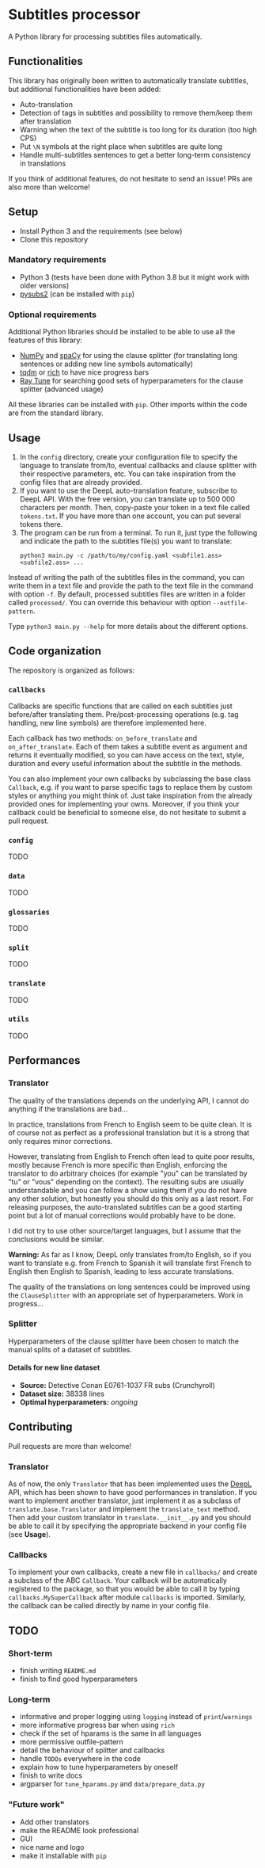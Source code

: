 # Subtitles processor

A Python library for processing subtitles files automatically.

## Functionalities

This library has originally been written to automatically translate subtitles, but additional functionalities have been 
added:
- Auto-translation
- Detection of tags in subtitles and possibility to remove them/keep them after translation
- Warning when the text of the subtitle is too long for its duration (too high CPS)
- Put `\N` symbols at the right place when subtitles are quite long
- Handle multi-subtitles sentences to get a better long-term consistency in translations

If you think of additional features, do not hesitate to send an issue! PRs are also more than welcome!

## Setup

- Install Python 3 and the requirements (see below)
- Clone this repository

### Mandatory requirements

- Python 3 (tests have been done with Python 3.8 but it might work with older versions)
- [pysubs2](https://pysubs2.readthedocs.io/en/latest/) (can be installed with `pip`)

### Optional requirements

Additional Python libraries should be installed to be able to use all the features of this library:
- [NumPy](https://numpy.org/) and [spaCy](https://spacy.io/) for using the clause splitter (for translating long sentences or adding new line symbols automatically)
- [tqdm](https://github.com/tqdm/tqdm) or [rich](https://rich.readthedocs.io/en/stable/progress.html) to have nice progress bars
- [Ray Tune](https://docs.ray.io/en/latest/tune/index.html) for searching good sets of hyperparameters for the clause splitter (advanced usage)

All these libraries can be installed with `pip`. Other imports within the code are from the standard library.


## Usage

1. In the `config` directory, create your configuration file to specify the language to translate from/to, 
   eventual callbacks and clause splitter with their respective parameters, etc.
   You can take inspiration from the config files that are already provided.
2. If you want to use the DeepL auto-translation feature, subscribe to DeepL API.
   With the free version, you can translate up to 500 000 characters per month. Then, copy-paste your token in a text file 
   called `tokens.txt`. If you have more than one account, you can put several tokens there.
3. The program can be run from a terminal. To run it, just type the following and indicate the path to the subtitles 
   file(s) you want to translate:
   ```commandline
   python3 main.py -c /path/to/my/config.yaml <subfile1.ass> <subfile2.ass> ...
   ```

Instead of writing the path of the subtitles files in the command, you can write them in a text file 
and provide the path to the text file in the command with option `-f`.
By default, processed subtitles files are written in a folder called `processed/`. You can override this behaviour
with option `--outfile-pattern`.

Type `python3 main.py --help` for more details about the different options.


## Code organization

The repository is organized as follows:

### `callbacks`

Callbacks are specific functions that are called on each subtitles just before/after translating them.
Pre/post-processing operations (e.g. tag handling, new line symbols) are therefore implemented here.

Each callback has two methods: `on_before_translate` and `on_after_translate`.
Each of them takes a subtitle event as argument and returns it eventually modified, so you can have access on the text,
style, duration and every useful information about the subtitle in the methods.

You can also implement your own callbacks by subclassing the base class `Callback`, e.g. if you want to parse specific 
tags to replace them by custom styles or anything you might think of. Just take inspiration from the already provided 
ones for implementing your owns. Moreover, if you think your callback could be beneficial to someone else, do not 
hesitate to submit a pull request.

### `config`

TODO

### `data`

TODO

### `glossaries`

TODO

### `split`

TODO

### `translate`

TODO

### `utils`

TODO

## Performances

### Translator

The quality of the translations depends on the underlying API, I cannot do anything if the translations are bad...

In practice, translations from French to English seem to be quite clean. It is of course not as perfect as a 
professional translation but it is a strong that only requires minor corrections.

However, translating from English to French often lead to quite poor results, mostly because French is more specific 
than English, enforcing the translator to do arbitrary choices (for example "you" can be translated by "tu" or "vous" 
depending on the context). The resulting subs are usually understandable and you can follow a show using them if you do
not have any other solution, but honestly you should do this only as a last resort. For releasing purposes, the 
auto-translated subtitles can be a good starting point but a lot of manual corrections would probably have to be done.

I did not try to use other source/target languages, but I assume that the conclusions would be similar.

**Warning:** As far as I know, DeepL only translates from/to English, so if you want to translate e.g. from French to 
Spanish it will translate first French to English then English to Spanish, leading to less accurate translations.

The quality of the translations on long sentences could be improved using the `ClauseSplitter` with an appropriate set 
of hyperparameters. Work in progress...



### Splitter

Hyperparameters of the clause splitter have been chosen to match the manual splits of a dataset of subtitles.

#### Details for new line dataset

- **Source:** Detective Conan E0761-1037 FR subs (Crunchyroll)
- **Dataset size:** 38338 lines
- **Optimal hyperparameters:**
  *ongoing*

[//]: # (  - `alpha`: 1e-4)

[//]: # (  - `power_syntactic`: 2)

[//]: # (  - `power_positional`: 4)

[//]: # (- **Performances:**)

[//]: # (  - Top-1 accuracy: 70.9%)

[//]: # (  - Top-3 accuracy: 93.3%)

## Contributing

Pull requests are more than welcome!

### Translator

As of now, the only `Translator` that has been implemented uses the [DeepL](https://www.deepl.com/docs-api) API, 
which has been shown to have good performances in translation.
If you want to implement another translator, just implement it as a subclass of `translate.base.Translator` and 
implement the `translate_text` method. Then add your custom translator in `translate.__init__.py` and you should be 
able to call it by specifying the appropriate backend in your config file (see **Usage**).

### Callbacks

To implement your own callbacks, create a new file in `callbacks/` and create a subclass of the ABC `Callback`.
Your callback will be automatically registered to the package, so that you would be able to call it by typing 
`callbacks.MySuperCallback` after module `callbacks` is imported. Similarly, the callback can be called directly 
by name in your config file.

## TODO

### Short-term

- finish writing `README.md`
- finish to find good hyperparameters

### Long-term

- informative and proper logging using `logging` instead of `print`/`warnings`
- more informative progress bar when using `rich`
- check if the set of hparams is the same in all languages
- more permissive outfile-pattern
- detail the behaviour of splitter and callbacks
- handle `TODOs` everywhere in the code
- explain how to tune hyperparameters by oneself
- finish to write docs
- argparser for `tune_hparams.py` and `data/prepare_data.py`

### "Future work"

- Add other translators
- make the README look professional
- GUI
- nice name and logo
- make it installable with `pip`
